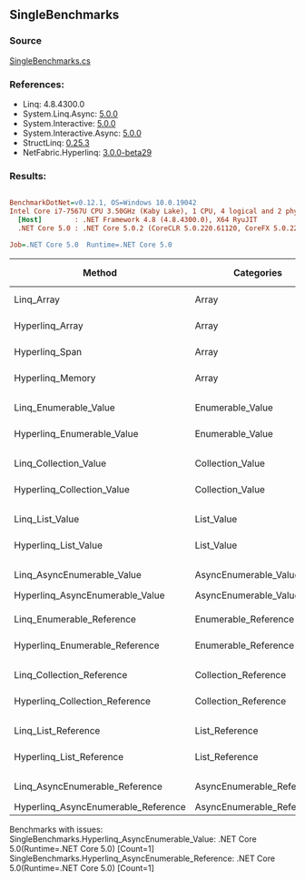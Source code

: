 ﻿## SingleBenchmarks

### Source
[SingleBenchmarks.cs](../NetFabric.Hyperlinq.Benchmarks/Benchmarks/SingleBenchmarks.cs)

### References:
- Linq: 4.8.4300.0
- System.Linq.Async: [5.0.0](https://www.nuget.org/packages/System.Linq.Async/5.0.0)
- System.Interactive: [5.0.0](https://www.nuget.org/packages/System.Interactive/5.0.0)
- System.Interactive.Async: [5.0.0](https://www.nuget.org/packages/System.Interactive.Async/5.0.0)
- StructLinq: [0.25.3](https://www.nuget.org/packages/StructLinq/0.25.3)
- NetFabric.Hyperlinq: [3.0.0-beta29](https://www.nuget.org/packages/NetFabric.Hyperlinq/3.0.0-beta29)

### Results:
``` ini

BenchmarkDotNet=v0.12.1, OS=Windows 10.0.19042
Intel Core i7-7567U CPU 3.50GHz (Kaby Lake), 1 CPU, 4 logical and 2 physical cores
  [Host]        : .NET Framework 4.8 (4.8.4300.0), X64 RyuJIT
  .NET Core 5.0 : .NET Core 5.0.2 (CoreCLR 5.0.220.61120, CoreFX 5.0.220.61120), X64 RyuJIT

Job=.NET Core 5.0  Runtime=.NET Core 5.0  

```
|                              Method |                Categories | Count |      Mean |     Error |    StdDev | Ratio | RatioSD |  Gen 0 | Gen 1 | Gen 2 | Allocated |
|------------------------------------ |-------------------------- |------ |----------:|----------:|----------:|------:|--------:|-------:|------:|------:|----------:|
|                          Linq_Array |                     Array |     1 | 11.192 ns | 0.0386 ns | 0.0322 ns |  1.00 |    0.00 |      - |     - |     - |         - |
|                     Hyperlinq_Array |                     Array |     1 |  5.163 ns | 0.0090 ns | 0.0084 ns |  0.46 |    0.00 |      - |     - |     - |         - |
|                      Hyperlinq_Span |                     Array |     1 |  5.743 ns | 0.0095 ns | 0.0085 ns |  0.51 |    0.00 |      - |     - |     - |         - |
|                    Hyperlinq_Memory |                     Array |     1 |  7.674 ns | 0.0115 ns | 0.0096 ns |  0.69 |    0.00 |      - |     - |     - |         - |
|                                     |                           |       |           |           |           |       |         |        |       |       |           |
|               Linq_Enumerable_Value |          Enumerable_Value |     1 | 22.396 ns | 0.0761 ns | 0.0635 ns |  1.00 |    0.00 | 0.0153 |     - |     - |      32 B |
|          Hyperlinq_Enumerable_Value |          Enumerable_Value |     1 | 15.166 ns | 0.0283 ns | 0.0236 ns |  0.68 |    0.00 |      - |     - |     - |         - |
|                                     |                           |       |           |           |           |       |         |        |       |       |           |
|               Linq_Collection_Value |          Collection_Value |     1 | 22.736 ns | 0.0904 ns | 0.0845 ns |  1.00 |    0.00 | 0.0153 |     - |     - |      32 B |
|          Hyperlinq_Collection_Value |          Collection_Value |     1 | 22.084 ns | 0.0493 ns | 0.0437 ns |  0.97 |    0.00 |      - |     - |     - |         - |
|                                     |                           |       |           |           |           |       |         |        |       |       |           |
|                     Linq_List_Value |                List_Value |     1 |  7.208 ns | 0.0328 ns | 0.0291 ns |  1.00 |    0.00 |      - |     - |     - |         - |
|                Hyperlinq_List_Value |                List_Value |     1 |  7.339 ns | 0.0142 ns | 0.0133 ns |  1.02 |    0.00 |      - |     - |     - |         - |
|                                     |                           |       |           |           |           |       |         |        |       |       |           |
|          Linq_AsyncEnumerable_Value |     AsyncEnumerable_Value |     1 | 86.784 ns | 0.1634 ns | 0.1448 ns |  1.00 |    0.00 | 0.0191 |     - |     - |      40 B |
|     Hyperlinq_AsyncEnumerable_Value |     AsyncEnumerable_Value |     1 |        NA |        NA |        NA |     ? |       ? |      - |     - |     - |         - |
|                                     |                           |       |           |           |           |       |         |        |       |       |           |
|           Linq_Enumerable_Reference |      Enumerable_Reference |     1 | 18.076 ns | 0.1049 ns | 0.0930 ns |  1.00 |    0.00 | 0.0153 |     - |     - |      32 B |
|      Hyperlinq_Enumerable_Reference |      Enumerable_Reference |     1 | 19.090 ns | 0.0687 ns | 0.0643 ns |  1.06 |    0.01 | 0.0153 |     - |     - |      32 B |
|                                     |                           |       |           |           |           |       |         |        |       |       |           |
|           Linq_Collection_Reference |      Collection_Reference |     1 | 18.010 ns | 0.1005 ns | 0.0891 ns |  1.00 |    0.00 | 0.0153 |     - |     - |      32 B |
|      Hyperlinq_Collection_Reference |      Collection_Reference |     1 | 19.315 ns | 0.0738 ns | 0.0654 ns |  1.07 |    0.01 | 0.0153 |     - |     - |      32 B |
|                                     |                           |       |           |           |           |       |         |        |       |       |           |
|                 Linq_List_Reference |            List_Reference |     1 |  7.222 ns | 0.0207 ns | 0.0183 ns |  1.00 |    0.00 |      - |     - |     - |         - |
|            Hyperlinq_List_Reference |            List_Reference |     1 |  7.424 ns | 0.0126 ns | 0.0099 ns |  1.03 |    0.00 |      - |     - |     - |         - |
|                                     |                           |       |           |           |           |       |         |        |       |       |           |
|      Linq_AsyncEnumerable_Reference | AsyncEnumerable_Reference |     1 | 85.182 ns | 0.0826 ns | 0.0772 ns |  1.00 |    0.00 | 0.0191 |     - |     - |      40 B |
| Hyperlinq_AsyncEnumerable_Reference | AsyncEnumerable_Reference |     1 |        NA |        NA |        NA |     ? |       ? |      - |     - |     - |         - |

Benchmarks with issues:
  SingleBenchmarks.Hyperlinq_AsyncEnumerable_Value: .NET Core 5.0(Runtime=.NET Core 5.0) [Count=1]
  SingleBenchmarks.Hyperlinq_AsyncEnumerable_Reference: .NET Core 5.0(Runtime=.NET Core 5.0) [Count=1]
